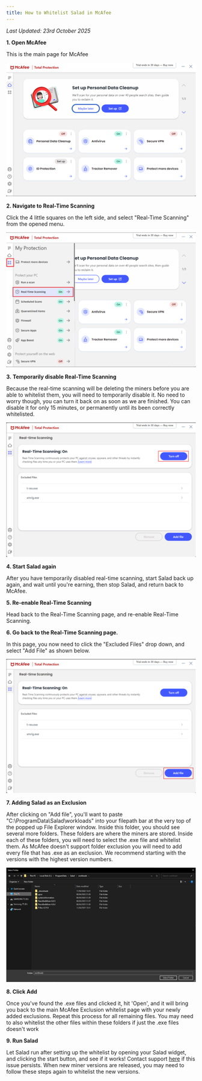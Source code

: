 ```yaml
---
title: How to Whitelist Salad in McAfee
---
```


_Last Updated: 23rd October 2025_

**1. Open McAfee**

This is the main page for McAfee

![screenshot of mcafee app](../../../../content/images/troubleshooting/antivirus/how-to-whitelist-salad-in-mcafee-1.png)

**2. Navigate to Real-Time Scanning**

Click the 4 little squares on the left side, and select "Real-Time Scanning" from the opened menu.

![screenshot showing how to open real time scanning options](../../../../content/images/troubleshooting/antivirus/how-to-whitelist-salad-in-mcafee-2.png)

**3.** **Temporarily disable Real-Time Scanning**

Because the real-time scanning will be deleting the miners before you are able to whitelist them, you will need to
temporarily disable it. No need to worry though, you can turn it back on as soon as we are finished. You can disable it
for only 15 minutes, or permanently until its been correctly whitelisted.

![disabling real time scanning](../../../../content/images/troubleshooting/antivirus/how-to-whitelist-salad-in-mcafee-3.png)

**4. Start Salad again**

After you have temporarily disabled real-time scanning, start Salad back up again, and wait until you're earning, then
stop Salad, and return back to McAfee.

**5. Re-enable Real-Time Scanning**

Head back to the Real-Time Scanning page, and re-enable Real-Time Scanning.

**6. Go back to the Real-Time Scanning page.**

In this page, you now need to click the "Excluded Files" drop down, and select "Add File" as shown below.

![exclusion settings in McAfee](../../../../content/images/troubleshooting/antivirus/how-to-whitelist-salad-in-mcafee-4.png)

**7. Adding Salad as an Exclusion**

After clicking on "Add file", you'll want to paste "C:\\ProgramData\\Salad\\workloads" into your filepath bar at the
very top of the popped up File Explorer window. Inside this folder, you should see several more folders. These folders
are where the miners are stored. Inside each of these folders, you will need to select the .exe file and whitelist them.
As McAfee doesn't support folder exclusion you will need to add every file that has .exe as an exclusion. We recommend
starting with the versions with the highest version numbers.

![file explorer with Salad file path](../../../../content/images/troubleshooting/antivirus/how-to-whitelist-salad-in-mcafee-5.png)

**8. Click Add**

Once you've found the .exe files and clicked it, hit 'Open', and it will bring you back to the main McAfee Exclusion
whitelist page with your newly added exclusions. Repeat this process for all remaining files. You may need to also
whitelist the other files within these folders if just the .exe files doesn't work

**9. Run Salad**

Let Salad run after setting up the whitelist by opening your Salad widget, and clicking the start button, and see if it
works! Contact support [here](/docs/guides/your-pc/216-how-to-create-a-support-ticket) if this issue persists. When new
miner versions are released, you may need to follow these steps again to whitelist the new versions.
